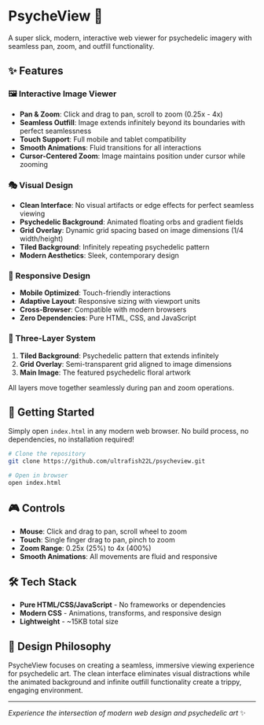 # PsycheView 🎨

A super slick, modern, interactive web viewer for psychedelic imagery with seamless pan, zoom, and outfill functionality.

## ✨ Features

### 🖼️ Interactive Image Viewer
- **Pan & Zoom**: Click and drag to pan, scroll to zoom (0.25x - 4x)
- **Seamless Outfill**: Image extends infinitely beyond its boundaries with perfect seamlessness
- **Touch Support**: Full mobile and tablet compatibility
- **Smooth Animations**: Fluid transitions for all interactions
- **Cursor-Centered Zoom**: Image maintains position under cursor while zooming

### 🎭 Visual Design
- **Clean Interface**: No visual artifacts or edge effects for perfect seamless viewing
- **Psychedelic Background**: Animated floating orbs and gradient fields
- **Grid Overlay**: Dynamic grid spacing based on image dimensions (1/4 width/height)
- **Tiled Background**: Infinitely repeating psychedelic pattern
- **Modern Aesthetics**: Sleek, contemporary design

### 📱 Responsive Design
- **Mobile Optimized**: Touch-friendly interactions
- **Adaptive Layout**: Responsive sizing with viewport units
- **Cross-Browser**: Compatible with modern browsers
- **Zero Dependencies**: Pure HTML, CSS, and JavaScript

### 🎨 Three-Layer System
1. **Tiled Background**: Psychedelic pattern that extends infinitely
2. **Grid Overlay**: Semi-transparent grid aligned to image dimensions
3. **Main Image**: The featured psychedelic floral artwork

All layers move together seamlessly during pan and zoom operations.

## 🚀 Getting Started

Simply open `index.html` in any modern web browser. No build process, no dependencies, no installation required!

```bash
# Clone the repository
git clone https://github.com/ultrafish22L/psycheview.git

# Open in browser
open index.html
```

## 🎮 Controls

- **Mouse**: Click and drag to pan, scroll wheel to zoom
- **Touch**: Single finger drag to pan, pinch to zoom
- **Zoom Range**: 0.25x (25%) to 4x (400%)
- **Smooth Animations**: All movements are fluid and responsive

## 🛠️ Tech Stack

- **Pure HTML/CSS/JavaScript** - No frameworks or dependencies
- **Modern CSS** - Animations, transforms, and responsive design
- **Lightweight** - ~15KB total size

## 🎨 Design Philosophy

PsycheView focuses on creating a seamless, immersive viewing experience for psychedelic art. The clean interface eliminates visual distractions while the animated background and infinite outfill functionality create a trippy, engaging environment.

---

*Experience the intersection of modern web design and psychedelic art* ✨
